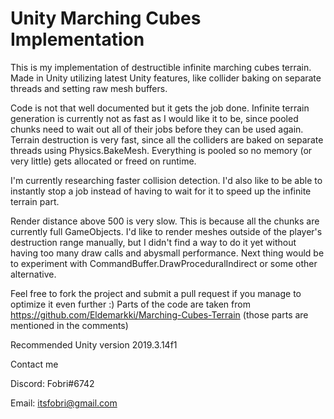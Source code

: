 # Unity Marching Cubes Implementation
This is my implementation of destructible infinite marching cubes terrain. Made in Unity utilizing latest Unity features, like collider baking on separate threads and setting raw mesh buffers.

Code is not that well documented but it gets the job done. Infinite terrain generation is currently not as fast as I would like it to be, since pooled chunks need to wait out all of their jobs before they can be used again. Terrain destruction is very fast, since all the colliders are baked on separate threads using Physics.BakeMesh. Everything is pooled so no memory (or very little) gets allocated or freed on runtime.

I'm currently researching faster collision detection. I'd also like to be able to instantly stop a job instead of having to wait for it to speed up the infinite terrain part.

Render distance above 500 is very slow. This is because all the chunks are currently full GameObjects. I'd like to render meshes outside of the player's destruction range manually, but I didn't find a way to do it yet without having too many draw calls and abysmall performance. Next thing would be to experiment with CommandBuffer.DrawProceduralIndirect or some other alternative.

Feel free to fork the project and submit a pull request if you manage to optimize it even further :)
Parts of the code are taken from https://github.com/Eldemarkki/Marching-Cubes-Terrain (those parts are mentioned in the comments)

Recommended Unity version 2019.3.14f1


Contact me

Discord: Fobri#6742

Email: itsfobri@gmail.com
